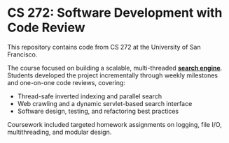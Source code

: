 # CS 272: Software Development with Code Review

This repository contains code from CS 272 at the University of San Francisco.

The course focused on building a scalable, multi-threaded [**search engine**](https://searchengine-degahua9bzere2e2.westus-01.azurewebsites.net/). Students developed the project incrementally through weekly milestones and one-on-one code reviews, covering:
- Thread-safe inverted indexing and parallel search
- Web crawling and a dynamic servlet-based search interface
- Software design, testing, and refactoring best practices

Coursework included targeted homework assignments on logging, file I/O, multithreading, and modular design.
